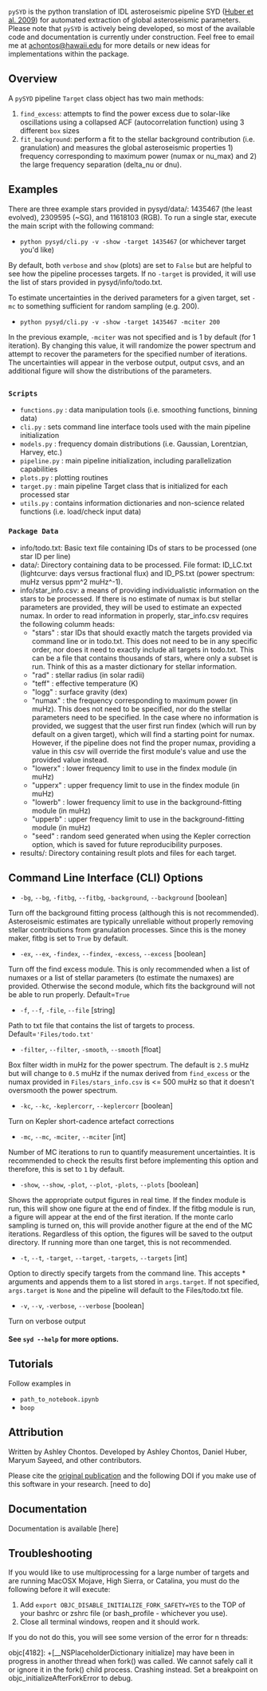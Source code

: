 `pySYD` is the python translation of IDL asteroseismic pipeline SYD ([Huber et al. 2009](https://ui.adsabs.harvard.edu/abs/2009CoAst.160...74H/abstract)) for automated extraction of global asteroseismic parameters. Please note that `pySYD` is actively being developed, so most of the available code and documentation is currently under construction. Feel free to email me at achontos@hawaii.edu for more details or new ideas for implementations within the package.

## Overview

A `pySYD` pipeline `Target` class object has two main methods:

1) `find_excess`: attempts to find the power excess due to solar-like oscillations using a collapsed ACF (autocorrelation function) using 3 different `box` sizes
2) `fit_background`: perform a fit to the stellar background contribution (i.e. granulation) and measures the global asteroseismic properties 1) frequency corresponding to maximum power (numax or nu_max) and 2) the large frequency separation (delta_nu or dnu).

## Examples

There are three example stars provided in pysyd/data/: 1435467 (the least evolved), 2309595 (~SG), and 11618103 (RGB). To run a single star, execute the main script with the following command:

- `python pysyd/cli.py -v -show -target 1435467` (or whichever target you'd like)

By default, both `verbose` and `show` (plots) are set to `False` but are helpful to see how the pipeline processes targets. If no `-target` is provided, it will use the list of stars provided in pysyd/info/todo.txt.

To estimate uncertainties in the derived parameters for a given target, set `-mc` to something sufficient for random sampling (e.g. 200).

- `python pysyd/cli.py -v -show -target 1435467 -mciter 200`

In the previous example, `-mciter` was not specified and is 1 by default (for 1 iteration). By changing this value, it will randomize the power spectrum and attempt to recover the parameters for the specified number of iterations. The uncertainties will appear in the verbose output, output csvs, and an additional figure will show the distributions of the parameters.

##

### `Scripts`
- `functions.py` : data manipulation tools (i.e. smoothing functions, binning data)
- `cli.py` : sets command line interface tools used with the main pipeline initialization
- `models.py` : frequency domain distributions (i.e. Gaussian, Lorentzian, Harvey, etc.)
- `pipeline.py` : main pipeline initialization, including parallelization capabilities
- `plots.py` : plotting routines
- `target.py` : main pipeline Target class that is initialized for each processed star
- `utils.py` : contains information dictionaries and non-science related functions (i.e. load/check input data)

### `Package Data`

- info/todo.txt: Basic text file containing IDs of stars to be processed (one star ID per line)
- data/: Directory containing data to be processed. File format: ID_LC.txt (lightcurve: days versus fractional flux) and ID_PS.txt (power spectrum: muHz versus ppm^2 muHz^-1). 
- info/star_info.csv: a means of providing individualistic information on the stars to be processed. If there is no estimate of numax is but stellar parameters are provided, they will be used to estimate an expected numax. In order to read information in properly, star_info.csv requires the following columm heads:
  - "stars" : star IDs that should exactly match the targets provided via command line or in todo.txt. This does not need to be in any specific order, nor does it need to exactly include all targets in todo.txt. This can be a file that contains thousands of stars, where only a subset is run. Think of this as a master dictionary for stellar information.
  - "rad" : stellar radius (in solar radii)
  - "teff" : effective temperature (K)
  - "logg" : surface gravity (dex)
  - "numax" : the frequency corresponding to maximum power (in muHz). This does not need to be specified, nor do the stellar parameters need to be specified. In the case where no information is provided, we suggest that the user first run findex (which will run by default on a given target), which will find a starting point for numax. However, if the pipeline does not find the proper numax, providing a value in this csv will override the first module's value and use the provided value instead.
  - "lowerx" : lower frequency limit to use in the findex module (in muHz)
  - "upperx" : upper frequency limit to use in the findex module (in muHz)
  - "lowerb" : lower frequency limit to use in the background-fitting module (in muHz)
  - "upperb" : upper frequency limit to use in the background-fitting module (in muHz)
  - "seed" : random seed generated when using the Kepler correction option, which is saved for future reproducibility purposes.
- results/: Directory containing result plots and files for each target. 

## Command Line Interface (CLI) Options

- `-bg`, `--bg`, `-fitbg`, `--fitbg`, `-background`, `--background` [boolean]

Turn off the background fitting process (although this is not recommended). Asteroseismic estimates are typically unreliable without properly removing stellar contributions from granulation processes. Since this is the money maker, fitbg is set to `True` by default.

- `-ex`, `--ex`, `-findex`, `--findex`, `-excess`, `--excess` [boolean]

Turn off the find excess module. This is only recommended when a list of numaxes or a list of stellar parameters (to estimate the numaxes) are provided. Otherwise the second module, which fits the background will not be able to run properly. Default=`True`

- `-f`, `--f`, `-file`, `--file` [string]

Path to txt file that contains the list of targets to process. Default=`'Files/todo.txt'`

- `-filter`, `--filter`, `-smooth`, `--smooth` [float]

Box filter width in muHz for the power spectrum. The default is `2.5` muHz but will change to `0.5` muHz if the numax derived from `find_excess` or the numax provided in `Files/stars_info.csv` is <= 500 muHz so that it doesn't oversmooth the power spectrum.

- `-kc`, `--kc`, `-keplercorr`, `--keplercorr` [boolean]

Turn on Kepler short-cadence artefact corrections

- `-mc`, `--mc`, `-mciter`, `--mciter` [int]

Number of MC iterations to run to quantify measurement uncertainties. It is recommended to check the results first before implementing this option and therefore, this is set to `1` by default.

- `-show`, `--show`, `-plot`, `--plot`, `-plots`, `--plots` [boolean]

Shows the appropriate output figures in real time. If the findex module is run, this will show one figure at the end of findex. If the fitbg module is run, a figure will appear at the end of the first iteration. If the monte carlo sampling is turned on, this will provide another figure at the end of the MC iterations. Regardless of this option, the figures will be saved to the output directory. If running more than one target, this is not recommended. 

- `-t`, `--t`, `-target`, `--target`, `-targets`, `--targets` [int]

Option to directly specify targets from the command line. This accepts * arguments and appends them to a list stored in `args.target`. If not specified, `args.target` is `None` and the pipeline will default to the Files/todo.txt file.

- `-v`, `--v`, `-verbose`, `--verbose` [boolean]

Turn on verbose output

#### See `syd --help` for more options.

## Tutorials 

Follow examples in

- `path_to_notebook.ipynb`
- `boop`

## Attribution

Written by Ashley Chontos. Developed by Ashley Chontos, Daniel Huber, Maryum Sayeed, and other contributors. 

Please cite the [original publication](https://ui.adsabs.harvard.edu/abs/2009CoAst.160...74H/abstract) and the following DOI if you make use of this software in your research.
[need to do]

## Documentation

Documentation is available [here]

## Troubleshooting

If you would like to use multiprocessing for a large number of targets and are running MacOSX Mojave, High Sierra, or Catalina, you must do the following before it will execute:

1) Add `export OBJC_DISABLE_INITIALIZE_FORK_SAFETY=YES` to the TOP of your bashrc or zshrc file (or bash_profile - whichever you use).
2) Close all terminal windows, reopen and it should work.

If you do not do this, you will see some version of the error for n threads:

objc[4182]: +[__NSPlaceholderDictionary initialize] may have been in progress in another thread when fork() was called. We cannot safely call it or ignore it in the fork() child process. Crashing instead. Set a breakpoint on objc_initializeAfterForkError to debug.
